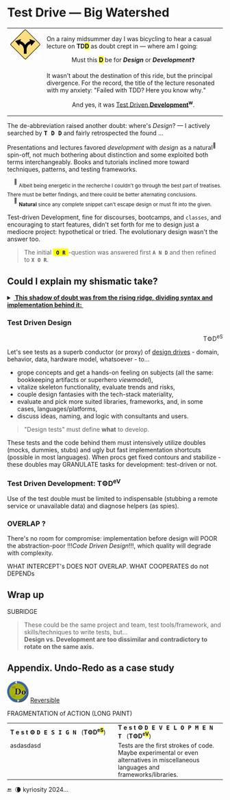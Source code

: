 # Test Drive &mdash; Big Watershed

<table><tr valign="top"><td>
<picture><img width="250px" alt="&nbsp;Y-fork: black on yellow" src="../../../../_rsc/_img/signs/road/Y-fork_yellow(cleanpng.com)_250px.png" title="&nbsp;Courtesy of www.cleanpng.com" /></picture>    
</td><td><p>On a rainy midsummer day I was bicycling to hear a casual lecture on <b>TD<mark>D</mark></b> as doubt crept in &mdash; where am I going:</p>
   <p align="center">Must this <mark><b>D</b></mark> be for <b><i>Design</i></b> or <b><i>Development</i></b>❓</p>
<p>It wasn't about the destination of this ride, but the principal divergence. 
For the record, the title of the lecture resonated with my anxiety:  "Failed with TDD? Here you know why."</p>
<p align="center"> And yes, it was <a href="https://en.wikipedia.org/wiki/Test-driven_development">Test Driven <b>Development</b></a><sup><b>w</b></sup>.</p>
</td></tr></table>

The de-abbreviation raised another doubt: where's _Design_? &mdash; I actively searched by <kbd>**T&thinsp;D&thinsp;D**</kbd> and fairly retrospected the found&nbsp;...

Presentations and lectures favored _development_ with _design_ as a natural<sup>🌵</sup> spin-off, not much bothering about distinction and some exploited both terms interchangeably. 
Books and tutorials inclined more toward techniques, patterns, and testing frameworks.

&nbsp;&nbsp;&nbsp;&nbsp;<sup>🙋</sup> <sub>Albeit being energetic in the recherche I couldn't go through the best part of treatises. There must be better findings, and there could be better alternating conclusions.</sub>\
&nbsp;&nbsp;&nbsp;&nbsp;<sup>🌵</sup> <sub>**Natural** since any complete snippet can't escape design or must fit into the given.</sub> 

Test-driven Development, fine for discourses, bootcamps, and `classes`, and encouraging to start features, didn't set forth for me to design just a mediocre project: hypothetical or tried. 
The evolutionary design wasn't the answer too.

> The initial <mark><b><code>&thinsp;O&thinsp;R&thinsp;</code></b></mark>-question was answered first <code><b>A&thinsp;N&thinsp;D</b></code> and then refined to <code><b>X&thinsp;O&thinsp;R</b></code>.

## Could I explain my shismatic take?

<details><summary><ins><b>&nbsp;This shadow of doubt was from the rising ridge, dividing syntax and implementation behind it:&nbsp;</b></ins></summary>

<picture><img src="../../../../_rsc/_img/illus/TddWatershed.jpg" alt="&nbsp;&nbsp;...Drawing: Test watershed illustration as nature..." /></picture>

</details>

### Test Driven Design
<div dir="rtl">T⚙️D<sup>eS</sup></div>

Let's see tests as a superb conductor (or proxy) of [design drives](../../../design/drive) - domain, behavior, data, hardware model, whatsoever - to... 

+ grope concepts and get a hands-on feeling on subjects (all the same: bookkeeping artifacts or superhero _viewmodel_),
+ vitalize skeleton functionality, evaluate trends and risks,
+ couple design fantasies with the tech-stack materiality,
+ evaluate and pick more suited libraries, frameworks, and, in some cases, languages/platforms,
+ discuss ideas, naming, and logic with consultants and users.

> "Design tests" must define **what** to develop</ins>. 

These tests and the code behind them must intensively utilize doubles (mocks, dummies, stubs) and ugly but fast implementation shortcuts (possible in most languages). When procs get fixed contours and stabilize - these doubles may GRANULATE tasks for development: test-driven or not.

### Test Driven Development: T⚙️D<sup>eV</sup>

Use of the test double must be limited to indispensable (stubbing a remote service or unavailable data) and diagnose helpers (as spies).

### OVERLAP ?

There's no room for compromise: implementation before design will POOR the abstraction-poor !!!_Code Driven Design_!!!, which quality will degrade with complexity.

WHAT INTERCEPT's DOES NOT OVERLAP. WHAT COOPERATES do not DEPENDs

## Wrap up

SUBRIDGE

> These could be the same project and team, test tools/framework, and skills/techniques to write tests, but...\
>  **Design vs. Development are too dissimilar and contradictory to rotate on the same axis.**

## Appendix. Undo-Redo as a case study

<picture><img width="50px" alt="&nbsp;Undo-Redo symbol" src="../../../../_rsc/_img/symbols/UnReDo_250px.png"/></picture>
[Reversible](https://github.com/Kyriosity/use-dev/tree/main/README+/projects/Rvrs)


FRAGMENTATION of ACTION (LONG PAINT)

<table><tr /><tr><td width=50%><b>T e s t ⚙️ <samp>D E S I G N</samp></b>&nbsp;&nbsp;&nbsp;(<b>T⚙️D<sup>e<mark>S</mark></sup></b>)</td>
  <td><b>T e s t ⚙️ <samp>D E V E L O P M E N T</samp></b>&nbsp;&nbsp;&nbsp;(<b>T⚙️D<sup>e<mark>V</mark></sup></b>)</td></tr><tr valign="top"><td>asdasdasd</td><td>
  Tests are the first strokes of code. Maybe experimental or even alternatives in miscellaneous languages and frameworks/libraries.
</td></tr></table>


 🔚 &nbsp;🌘 kyriosity 2024...
